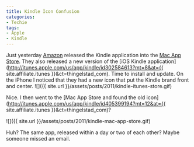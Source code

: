 ```yaml
---
title: Kindle Icon Confusion
categories:
- Techie
tags:
- Apple
- Kindle
---
```


Just yesterday [Amazon](http://www.amazon.com/) released the Kindle application into the [Mac App Store](http://www.apple.com/mac/app-store/). They also released a new version of the [iOS Kindle application](http://itunes.apple.com/us/app/kindle/id302584613?mt=8&at={{ site.affiliate.itunes }}&ct=thingelstad_com). Time to install and update. On the iPhone I noticed that they had a new icon that put the Kindle brand front and center.
![]({{ site.url }}/assets/posts/2011/kindle-itunes-store.gif)

Nice. I then went to the [Mac App Store and found the old icon](http://itunes.apple.com/us/app/kindle/id405399194?mt=12&at={{ site.affiliate.itunes }}&ct=thingelstad_com)?

![]({{ site.url }}/assets/posts/2011/kindle-mac-app-store.gif)

Huh? The same app, released within a day or two of each other? Maybe someone missed an email.
